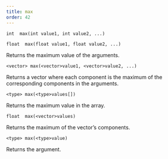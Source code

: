```yaml
---
title: max
order: 42
---
```

`int  max(int value1, int value2, ...)`

`float  max(float value1, float value2, ...)`

Returns the maximum value of the arguments.

`<vector> max(<vector>value1, <vector>value2, ...)`

Returns a vector where each component is the maximum of the corresponding components in the arguments.

`<type> max(<type>values[])`

Returns the maximum value in the array.

`float  max(<vector>values)`

Returns the maximum of the vector’s components.

`<type> max(<type>value)`

Returns the argument.
